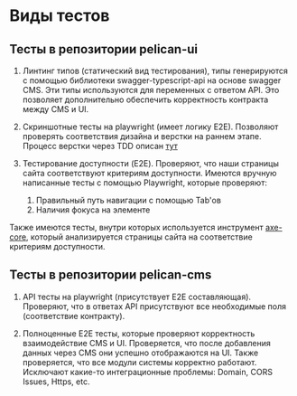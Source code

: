 # Виды тестов

## Тесты в репозитории pelican-ui
1. Линтинг типов (статический вид тестирования), типы генерируются с помощью библиотеки swagger-typescript-api на основе swagger CMS.
Эти типы используются для переменных с ответом API. Это позволяет дополнительно обеспечить корректность контракта между CMS и UI.

2. Скриншотные тесты на playwright (имеет логику E2E). Позволяют проверять соответствия дизайна и верстки на раннем этапе.
Процесс верстки через TDD описан [тут](../architecture%20decision%20records/Процесс%20верстки%20через%20TDD.md)

3. Тестирование доступности (E2E). Проверяют, что наши страницы сайта соответствуют критериям доступности. 
Имеются вручную написанные тесты с помощью Playwright, которые проверяют:
    1. Правильный путь навигации с помощью Tab'ов
    2. Наличия фокуса на элементе

Также имеются тесты, внутри которых используется инструмент [axe-core](https://www.npmjs.com/package/axe-core), который анализируется страницы сайта на соответствие критериям доступности.

## Тесты в репозитории pelican-cms
1. API тесты на playwright (присутствует E2E составляющая). Проверяют, что в ответах API присутствуют все необходимые поля (соответствие контракту).

2. Полноценные E2E тесты, которые проверяют корректность взаимодействие CMS и UI. Проверяется, что после добавления данных через CMS они успешно отображаются на UI.
Также проверяется, что все модули системы корректно работают. Исключают какие-то интеграционные проблемы: Domain, CORS Issues, Https, etc.
